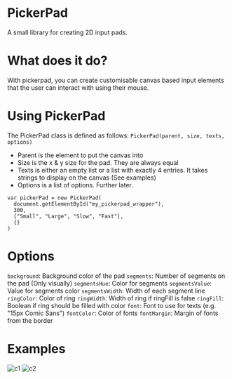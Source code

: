 # PickerPad
A small library for creating 2D input pads.

# What does it do?
With pickerpad, you can create customisable canvas based input elements that the user can interact with using their mouse.

# Using PickerPad
The PickerPad class is defined as follows: `PickerPad(parent, size, texts, options)`

- Parent is the element to put the canvas into
- Size is the x & y size for the pad. They are always equal
- Texts is either an empty list or a list with exactly 4 entries. It takes strings to display on the canvas (See examples)
- Options is a list of options. Further later.

```
var pickerPad = new PickerPad(
  document.getElementById("my_pickerpad_wrapper"),
  300,
  ["Small", "Large", "Slow", "Fast"],
  {}
)
```

# Options
`background`: Background color of the pad
`segments`: Number of segments on the pad (Only visually)
`segmentsHue`: Color for segments
`segmentsValue`: Value for segments color
`segmentsWidth`: Width of each segment line
`ringColor`: Color of ring
`ringWidth`: Width of ring if ringFill is false
`ringFill`: Boolean if ring should be filled with color
`font`: Font to use for texts (e.g. "15px Comic Sans")
`fontColor`: Color of fonts
`fontMargin`: Margin of fonts from the border

# Examples
![c1](https://user-images.githubusercontent.com/92716022/209876386-31cd2d96-8be1-4ec0-a8ad-82c1195973ee.png)
![c2](https://user-images.githubusercontent.com/92716022/209876401-8b6678c6-7432-4266-9c34-fe4df0fffcb9.png)

